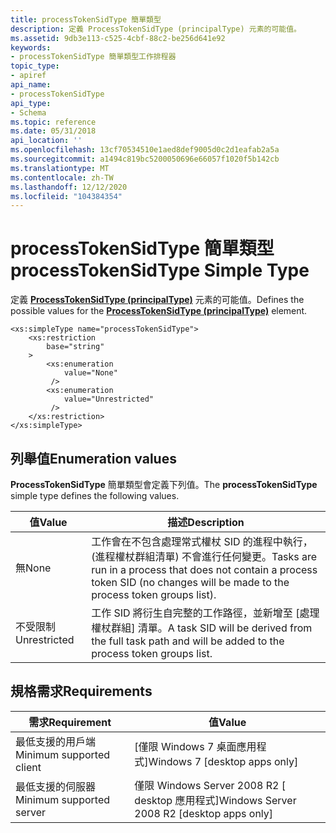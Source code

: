 ```yaml
---
title: processTokenSidType 簡單類型
description: 定義 ProcessTokenSidType (principalType) 元素的可能值。
ms.assetid: 9db3e113-c525-4cbf-88c2-be256d641e92
keywords:
- processTokenSidType 簡單類型工作排程器
topic_type:
- apiref
api_name:
- processTokenSidType
api_type:
- Schema
ms.topic: reference
ms.date: 05/31/2018
api_location: ''
ms.openlocfilehash: 13cf70534510e1aed8def9005d0c2d1eafab2a5a
ms.sourcegitcommit: a1494c819bc5200050696e66057f1020f5b142cb
ms.translationtype: MT
ms.contentlocale: zh-TW
ms.lasthandoff: 12/12/2020
ms.locfileid: "104384354"
---
```

# <a name="processtokensidtype-simple-type"></a><span data-ttu-id="30134-104">processTokenSidType 簡單類型</span><span class="sxs-lookup"><span data-stu-id="30134-104">processTokenSidType Simple Type</span></span>

<span data-ttu-id="30134-105">定義 [**ProcessTokenSidType (principalType)**](taskschedulerschema-processtokensidtype-principaltype-element.md) 元素的可能值。</span><span class="sxs-lookup"><span data-stu-id="30134-105">Defines the possible values for the [**ProcessTokenSidType (principalType)**](taskschedulerschema-processtokensidtype-principaltype-element.md) element.</span></span>

``` syntax
<xs:simpleType name="processTokenSidType">
    <xs:restriction
        base="string"
    >
        <xs:enumeration
            value="None"
         />
        <xs:enumeration
            value="Unrestricted"
         />
    </xs:restriction>
</xs:simpleType>
```

## <a name="enumeration-values"></a><span data-ttu-id="30134-106">列舉值</span><span class="sxs-lookup"><span data-stu-id="30134-106">Enumeration values</span></span>

<span data-ttu-id="30134-107">**ProcessTokenSidType** 簡單類型會定義下列值。</span><span class="sxs-lookup"><span data-stu-id="30134-107">The **processTokenSidType** simple type defines the following values.</span></span>



| <span data-ttu-id="30134-108">值</span><span class="sxs-lookup"><span data-stu-id="30134-108">Value</span></span>        | <span data-ttu-id="30134-109">描述</span><span class="sxs-lookup"><span data-stu-id="30134-109">Description</span></span>                                                                                                                                 |
|--------------|---------------------------------------------------------------------------------------------------------------------------------------------|
| <span data-ttu-id="30134-110">無</span><span class="sxs-lookup"><span data-stu-id="30134-110">None</span></span>         | <span data-ttu-id="30134-111">工作會在不包含處理常式權杖 SID 的進程中執行， (進程權杖群組清單) 不會進行任何變更。</span><span class="sxs-lookup"><span data-stu-id="30134-111">Tasks are run in a process that does not contain a process token SID (no changes will be made to the process token groups list).</span></span><br/> |
| <span data-ttu-id="30134-112">不受限制</span><span class="sxs-lookup"><span data-stu-id="30134-112">Unrestricted</span></span> | <span data-ttu-id="30134-113">工作 SID 將衍生自完整的工作路徑，並新增至 [處理權杖群組] 清單。</span><span class="sxs-lookup"><span data-stu-id="30134-113">A task SID will be derived from the full task path and will be added to the process token groups list.</span></span><br/>                           |



## <a name="requirements"></a><span data-ttu-id="30134-114">規格需求</span><span class="sxs-lookup"><span data-stu-id="30134-114">Requirements</span></span>



| <span data-ttu-id="30134-115">需求</span><span class="sxs-lookup"><span data-stu-id="30134-115">Requirement</span></span> | <span data-ttu-id="30134-116">值</span><span class="sxs-lookup"><span data-stu-id="30134-116">Value</span></span> |
|-------------------------------------|---------------------------------------------------------|
| <span data-ttu-id="30134-117">最低支援的用戶端</span><span class="sxs-lookup"><span data-stu-id="30134-117">Minimum supported client</span></span><br/> | <span data-ttu-id="30134-118">\[僅限 Windows 7 桌面應用程式\]</span><span class="sxs-lookup"><span data-stu-id="30134-118">Windows 7 \[desktop apps only\]</span></span><br/>              |
| <span data-ttu-id="30134-119">最低支援的伺服器</span><span class="sxs-lookup"><span data-stu-id="30134-119">Minimum supported server</span></span><br/> | <span data-ttu-id="30134-120">僅限 Windows Server 2008 R2 \[ desktop 應用程式\]</span><span class="sxs-lookup"><span data-stu-id="30134-120">Windows Server 2008 R2 \[desktop apps only\]</span></span><br/> |



 

 





